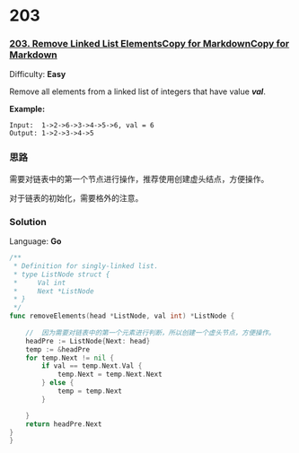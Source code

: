 # 203

### [203\. Remove Linked List ElementsCopy for MarkdownCopy for Markdown](https://leetcode.com/problems/remove-linked-list-elements/)

Difficulty: **Easy**


Remove all elements from a linked list of integers that have value **_val_**.

**Example:**

```
Input:  1->2->6->3->4->5->6, val = 6
Output: 1->2->3->4->5
```

### 思路
需要对链表中的第一个节点进行操作，推荐使用创建虚头结点，方便操作。

对于链表的初始化，需要格外的注意。
### Solution

Language: **Go**

```go
/**
 * Definition for singly-linked list.
 * type ListNode struct {
 *     Val int
 *     Next *ListNode
 * }
 */
func removeElements(head *ListNode, val int) *ListNode {
    
	//  因为需要对链表中的第一个元素进行判断，所以创建一个虚头节点，方便操作。
	headPre := ListNode{Next: head}
	temp := &headPre
	for temp.Next != nil {
		if val == temp.Next.Val {
			temp.Next = temp.Next.Next
		} else {
			temp = temp.Next
		}

	}
	return headPre.Next
}
}
```